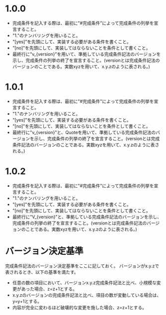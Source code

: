 # 1.0.0
- 完成条件を記入する際は、最初に"#完成条件"によって完成条件の列挙を宣言すること。
- "1."のナンバリングを用いること。
- "[yes]"を先頭にして、実装する必要がある条件を書くこと。
- "[no]"を先頭にして、実装してはならないことを条件として書くこと。
- 最終行に"v_{version}"を用いて、準拠している完成条件記法のバージョンを示し、完成条件の列挙の終了を宣言すること。(versionとは完成条件記法のバージョンのことである。実数xyzを用いて、x.y.zのように表される。)

# 1.0.1
- 完成条件を記入する際は、最初に"#完成条件"によって完成条件の列挙を宣言すること。
- "1."のナンバリングを用いること。
- "[yes]"を先頭にして、実装する必要がある条件を書くこと。
- "[no]"を先頭にして、実装してはならないことを条件として書くこと。
- 最終行に"v_{version}"と、Quoteを用いて、準拠している完成条件記法のバージョンを示し、完成条件の列挙の終了を宣言すること。(versionとは完成条件記法のバージョンのことである。実数xyzを用いて、x.y.zのように表される。)

# 1.0.2
- 完成条件を記入する際は、最初に"#完成条件"によって完成条件の列挙を宣言すること。
- "1."のナンバリングを用いること。
- "[yes]"を先頭にして、実装する必要がある条件を書くこと。
- "[no]"を先頭にして、実装してはならないことを条件として書くこと。
- 最終行に"V_{version}"と、準拠している完成条件記法のバージョンを示し、完成条件の列挙の終了を宣言すること。(versionとは完成条件記法のバージョンのことである。実数xyzを用いて、x.y.zのように表される。)


# バージョン決定基準
完成条件記法のバージョン決定基準をここに記しておく。
バージョンがx.y.zで表されるとき、以下の基準を満たす。
- 任意の数の項目において、バージョンx.y.z完成条件記法と比べ、小規模な変更があった場合、z=z+1とする。
- x.y.zのバージョンの完成条件記法と比べ、項目の数が変動している場合は、y=y+1とする。
- 内容が完全に変わるほど破壊的な変更を施した場合、z=z+1とする。
